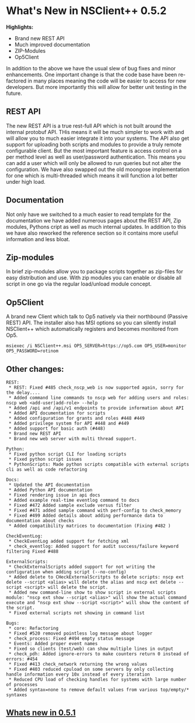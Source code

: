 # What's New in NSClient++ 0.5.2

**Highlights:**

* Brand new REST API
* Much improved documentation
* ZIP-Modules
* Op5Client

In addition to the above we have the usual slew of bug fixes and minor enhancements.
One important change is that the code base have been re-factored in many places meaning the code will be easier to access for new developers.
But more importantly this will allow for better unit testing in the future.

## REST API

The new REST API is a true rest-full API which is not built around the internal protobuf API.
THis means it will be much simpler to work with and will allow you to much easier integrate it into your systems.
The API also get support for uploading both scripts and modules to provide a truly remote configurable client.
But the most important feature is access control on a per method level as well as user/password authentication.
This means you can add a user which will only be allowed to run queries but not alter the configuration.
We have also swapped out the old moongose implementation for one which is multi-threaded which means it will function a lot better under high load.

## Documentation

Not only have we switched to a much easier to read template for the documentation we have added numerous pages about the
REST API, Zip modules, Pythons cript as well as much internal updates.
In addition to this we have also reworked the reference section so it contains more useful information and less bloat.

## Zip-modules

In brief zip-modules allow you to package scripts together as zip-files for easy distribution and use.
With zip modules you can enable or disable all script in one go via the regular load/unload module concept.

## Op5Client

A brand new Client which talk to Op5 natively via their northbound (Passive REST) API.
The installer also has MSI options so you can silently install NSClient++ which automatically registers and becomes monitored from Op5.
```
msiexec /i NSClient++.msi OP5_SERVER=https://op5.com OP5_USER=monitor OP5_PASSWORD=rotinom
```

## Other changes:

```
REST:
 * REST: Fixed #485 check_nscp_web is now supported again, sorry for the delay....
 * Added command line commands to nscp web for adding users and roles: nscp web <add-user|add-role> --help
 * Added /api and /api/v1 endpoints to provide information about API
 * Added API documentation for scripts
 * Added configuration for grants and roles #448 #449
 * Added privilege system for API #448 and #449
 * Added support for basic auth (#448)
 * Brand new REST API
 * Brand new web server with multi thread support.

Python:
 * Fixed python script CLI for loading scripts
 * Fixed python script issues
 * PythonScripts: Made python scripts compatible with external scripts cli as well as code refactoring

Docs:
 * Updated the API documentation
 * Added Python API documentation
 * Fixed rendering issue in api docs
 * Added example real-time eventlog command to docs
 * Fixed #472 Added sample exclude versus filter
 * Fixed #471 added sample command with perf-config to check_memory
 * Fixed #499 Added details about adding performance data to documentation about checks
 * Added compatibility matrices to documentation (Fixing #482 )

CheckEventLog:
 * CheckEventLog added support for fetching xml
 * check_eventlog: Added support for audit success/failure keyword filtering Fixed #488

ExternalScripts:
 * CheckExternalScripts added support for not writing the configuration when adding script (--no-config)
 * Added delete to CHeckExternalScritpts to delete scripts: nscp ext delete --script <alias> will delete the alias and nscp ext delete --script <script> will delete the script.
 * Added new command-line show to show script in external scripts module: "nscp ext show --script <alias>" will show the actual command execute and "nscp ext show --script <script>" will show the content of the script.
 * Fixed external scripts not showing in command list

Bugs:
 * core: Refactoring
 * Fixed #520 removed pointless log message about logger
 * check_process: Fixed #494 empty status message
 * Events: Added proper event names
 * Fixed so clients (test/web) can show multiple lines in output
 * check_pdh: Added ignore-errors to make counters return 0 instead of errors: #454
 * Fixed #413 check_network returning the wrong values
 * Fixed #403 reduced cpuload on some servers by only collecting handle information every 10x instead of every iteration
 * Reduced CPU load of checking handles for systems with large number of processes
 * Added syntax=none to remove default values from various top/empty/* syntaxes
```

## [Whats new in 0.5.1](0.5.1)
